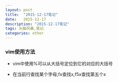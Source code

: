 ```yaml
---
layout: post
title:  "2015-12-17笔记"
date:   2015-12-17
description: "2015-12-17笔记"
tags: 头脑风暴,笔记
categories: other
---
```


### vim使用方法
* vim中使用%可以从大括号定位到它的对应的大括号

* 在当前行查找某个字母,fx查找x,f5x查找第五个x
